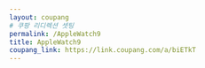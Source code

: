 ```yaml
---
layout: coupang
# 쿠팡 리디렉션 셋팅
permalink: /AppleWatch9
title: AppleWatch9
coupang_link: https://link.coupang.com/a/biETkT
---
```


